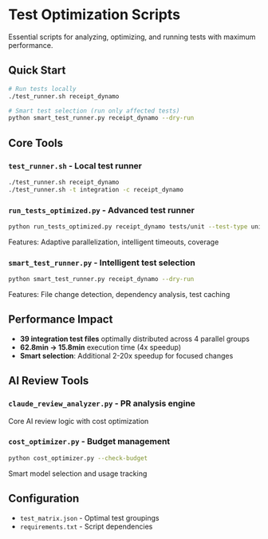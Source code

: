 # Test Optimization Scripts

Essential scripts for analyzing, optimizing, and running tests with maximum performance.

## Quick Start
```bash
# Run tests locally
./test_runner.sh receipt_dynamo

# Smart test selection (run only affected tests)
python smart_test_runner.py receipt_dynamo --dry-run
```

## Core Tools

### `test_runner.sh` - Local test runner
```bash
./test_runner.sh receipt_dynamo
./test_runner.sh -t integration -c receipt_dynamo
```

### `run_tests_optimized.py` - Advanced test runner
```bash
python run_tests_optimized.py receipt_dynamo tests/unit --test-type unit
```
Features: Adaptive parallelization, intelligent timeouts, coverage

### `smart_test_runner.py` - Intelligent test selection
```bash
python smart_test_runner.py receipt_dynamo --dry-run
```
Features: File change detection, dependency analysis, test caching


## Performance Impact
- **39 integration test files** optimally distributed across 4 parallel groups
- **62.8min → 15.8min** execution time (4x speedup)
- **Smart selection**: Additional 2-20x speedup for focused changes

## AI Review Tools

### `claude_review_analyzer.py` - PR analysis engine
Core AI review logic with cost optimization

### `cost_optimizer.py` - Budget management
```bash
python cost_optimizer.py --check-budget
```
Smart model selection and usage tracking

## Configuration
- `test_matrix.json` - Optimal test groupings
- `requirements.txt` - Script dependencies
